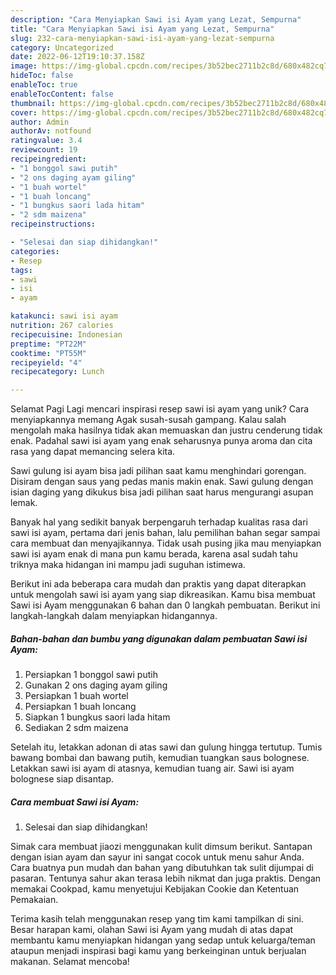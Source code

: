 ```yaml
---
description: "Cara Menyiapkan Sawi isi Ayam yang Lezat, Sempurna"
title: "Cara Menyiapkan Sawi isi Ayam yang Lezat, Sempurna"
slug: 232-cara-menyiapkan-sawi-isi-ayam-yang-lezat-sempurna
category: Uncategorized
date: 2022-06-12T19:10:37.158Z
image: https://img-global.cpcdn.com/recipes/3b52bec2711b2c8d/680x482cq70/sawi-isi-ayam-foto-resep-utama.jpg
hideToc: false
enableToc: true
enableTocContent: false
thumbnail: https://img-global.cpcdn.com/recipes/3b52bec2711b2c8d/680x482cq70/sawi-isi-ayam-foto-resep-utama.jpg
cover: https://img-global.cpcdn.com/recipes/3b52bec2711b2c8d/680x482cq70/sawi-isi-ayam-foto-resep-utama.jpg
author: Admin
authorAv: notfound
ratingvalue: 3.4
reviewcount: 19
recipeingredient:
- "1 bonggol sawi putih"
- "2 ons daging ayam giling"
- "1 buah wortel"
- "1 buah loncang"
- "1 bungkus saori lada hitam"
- "2 sdm maizena"
recipeinstructions:

- "Selesai dan siap dihidangkan!"
categories:
- Resep
tags:
- sawi
- isi
- ayam

katakunci: sawi isi ayam 
nutrition: 267 calories
recipecuisine: Indonesian
preptime: "PT22M"
cooktime: "PT55M"
recipeyield: "4"
recipecategory: Lunch

---
```



Selamat Pagi Lagi mencari inspirasi resep sawi isi ayam yang unik? Cara menyiapkannya memang Agak susah-susah gampang. Kalau salah mengolah maka hasilnya tidak akan memuaskan dan justru cenderung tidak enak. Padahal sawi isi ayam yang enak seharusnya punya aroma dan cita rasa yang dapat memancing selera kita.


Sawi gulung isi ayam bisa jadi pilihan saat kamu menghindari gorengan. Disiram dengan saus yang pedas manis makin enak. Sawi gulung dengan isian daging yang dikukus bisa jadi pilihan saat harus mengurangi asupan lemak.

Banyak hal yang sedikit banyak berpengaruh terhadap kualitas rasa dari sawi isi ayam, pertama dari jenis bahan, lalu pemilihan bahan segar sampai cara membuat dan menyajikannya. Tidak usah pusing jika mau menyiapkan sawi isi ayam enak di mana pun kamu berada, karena asal sudah tahu triknya maka hidangan ini mampu jadi suguhan istimewa.


Berikut ini ada beberapa cara mudah dan praktis yang dapat diterapkan untuk mengolah sawi isi ayam yang siap dikreasikan. Kamu bisa membuat Sawi isi Ayam menggunakan 6 bahan dan 0 langkah pembuatan. Berikut ini langkah-langkah dalam menyiapkan hidangannya.

<!--inarticleads1-->

##### Bahan-bahan dan bumbu yang digunakan dalam pembuatan Sawi isi Ayam:

1. Persiapkan 1 bonggol sawi putih
1. Gunakan 2 ons daging ayam giling
1. Persiapkan 1 buah wortel
1. Persiapkan 1 buah loncang
1. Siapkan 1 bungkus saori lada hitam
1. Sediakan 2 sdm maizena


Setelah itu, letakkan adonan di atas sawi dan gulung hingga tertutup. Tumis bawang bombai dan bawang putih, kemudian tuangkan saus bolognese. Letakkan sawi isi ayam di atasnya, kemudian tuang air. Sawi isi ayam bolognese siap disantap. 

<!--inarticleads2-->

##### Cara membuat Sawi isi Ayam:


1. Selesai dan siap dihidangkan!

Simak cara membuat jiaozi menggunakan kulit dimsum berikut. Santapan dengan isian ayam dan sayur ini sangat cocok untuk menu sahur Anda. Cara buatnya pun mudah dan bahan yang dibutuhkan tak sulit dijumpai di pasaran. Tentunya sahur akan terasa lebih nikmat dan juga praktis. Dengan memakai Cookpad, kamu menyetujui Kebijakan Cookie dan Ketentuan Pemakaian. 

Terima kasih telah menggunakan resep yang tim kami tampilkan di sini. Besar harapan kami, olahan Sawi isi Ayam yang mudah di atas dapat membantu kamu menyiapkan hidangan yang sedap untuk keluarga/teman ataupun menjadi inspirasi bagi kamu yang berkeinginan untuk berjualan makanan. Selamat mencoba!
